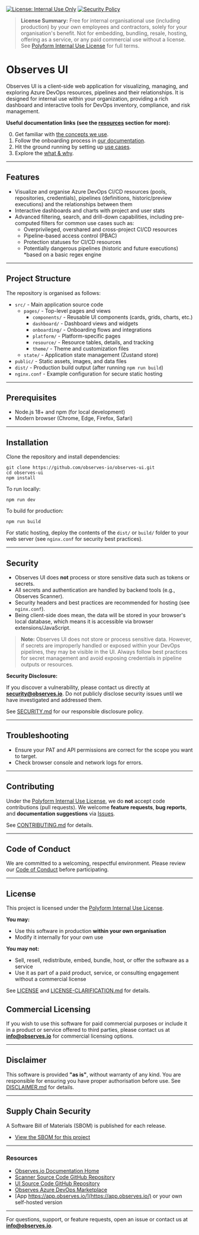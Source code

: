 [![License: Internal Use Only](https://img.shields.io/badge/license-Internal%20Use%20Only-red)](LICENSE)
[![Security Policy](https://img.shields.io/badge/security-policy-blue)](SECURITY.md)

> **License Summary:** Free for internal organisational use (including production) by your own employees and contractors, solely for your organisation's benefit.
> Not for embedding, bundling, resale, hosting, offering as a service, or any paid commercial use without a license.
> See [Polyform Internal Use License](https://polyformproject.org/licenses/internal-use/) for full terms.

# Observes UI

Observes UI is a client-side web application for visualizing, managing, and exploring Azure DevOps resources, pipelines and their relationships. It is designed for internal use within your organization, providing a rich dashboard and interactive tools for DevOps inventory, compliance, and risk management.

**Useful documentation links (see the [resources](#resources) section for more):**

0. Get familiar with [the concepts we use](https://observes.io/userguide/concepts/).
1. Follow the onboarding process in [our documentation](https://observes.io/userguide/onboard/).
2. Hit the ground running by setting up [use cases](https://observes.io/userguide/fasttrack/).
3. Explore the [what & why](https://observes.io/whatwhy/).

---

## Features

- Visualize and organise Azure DevOps CI/CD resources (pools, repositories, credentials), pipelines (definitions, historic/preview executions) and the relationships between them
- Interactive dashboards and charts with project and user stats
- Advanced filtering, search, and drill-down capabilities, including pre-computed filters for common use cases such as:
  - Overprivileged, overshared and cross-project CI/CD resources
  - Pipeline-based access control (PBAC)
  - Protection statuses for CI/CD resources
  - Potentially dangerous pipelines (historic and future executions) *based on a basic regex engine

---

## Project Structure


The repository is organised as follows:

- `src/` - Main application source code
  - `pages/` - Top-level pages and views
    - `components/` - Reusable UI components (cards, grids, charts, etc.)
    - `dashboard/` - Dashboard views and widgets
    - `onboarding/` - Onboarding flows and integrations
    - `platform/` - Platform-specific pages
    - `resource/` - Resource tables, details, and tracking
    - `theme/` - Theme and customization files
  - `state/` - Application state management (Zustand store)
- `public/` - Static assets, images, and data files
- `dist/` - Production build output (after running `npm run build`)
- `nginx.conf` - Example configuration for secure static hosting

---

## Prerequisites

- Node.js 18+ and npm (for local development)
- Modern browser (Chrome, Edge, Firefox, Safari)

---

## Installation

Clone the repository and install dependencies:

```pwsh
git clone https://github.com/observes-io/observes-ui.git
cd observes-ui
npm install
```

To run locally:

```pwsh
npm run dev
```

To build for production:

```pwsh
npm run build
```

For static hosting, deploy the contents of the `dist/` or `build/` folder to your web server (see `nginx.conf` for security best practices).

---


## Security

- Observes UI does **not** process or store sensitive data such as tokens or secrets.
- All secrets and authentication are handled by backend tools (e.g., Observes Scanner).
- Security headers and best practices are recommended for hosting (see `nginx.conf`).
- Being client-side does mean, the data will be stored in your browser's local database, which means it is accessible via browser extensions/JavaScript.

> **Note:** Observes UI does not store or process sensitive data. However, if secrets are improperly handled or exposed within your DevOps pipelines, they may be visible in the UI. Always follow best practices for secret management and avoid exposing credentials in pipeline outputs or resources.

**Security Disclosure:**

If you discover a vulnerability, please contact us directly at **security@observes.io**.
Do not publicly disclose security issues until we have investigated and addressed them.

See [SECURITY.md](./SECURITY.md) for our responsible disclosure policy.

---

## Troubleshooting

- Ensure your PAT and API permissions are correct for the scope you want to target.
- Check browser console and network logs for errors.

---

## Contributing

Under the [Polyform Internal Use License](https://polyformproject.org/licenses/internal-use/), we do **not** accept code contributions (pull requests).
We welcome **feature requests**, **bug reports**, and **documentation suggestions** via [Issues](../../issues).

See [CONTRIBUTING.md](./CONTRIBUTING.md) for details.

---

## Code of Conduct

We are committed to a welcoming, respectful environment.
Please review our [Code of Conduct](./CODE_OF_CONDUCT.md) before participating.

---

## License

This project is licensed under the [Polyform Internal Use License](https://polyformproject.org/licenses/internal-use/).

**You may:**
- Use this software in production **within your own organisation**
- Modify it internally for your own use

**You may not:**
- Sell, resell, redistribute, embed, bundle, host, or offer the software as a service
- Use it as part of a paid product, service, or consulting engagement without a commercial license

See [LICENSE](./LICENSE) and [LICENSE-CLARIFICATION.md](./LICENSE-CLARIFICATION.md) for details.

## Commercial Licensing

If you wish to use this software for paid commercial purposes or include it in a product or service offered to third parties, please contact us at **info@observes.io** for commercial licensing options.

---

## Disclaimer

This software is provided **"as is"**, without warranty of any kind.
You are responsible for ensuring you have proper authorisation before use.
See [DISCLAIMER.md](./DISCLAIMER.md) for details.

---

## Supply Chain Security

A Software Bill of Materials (SBOM) is published for each release.

- [View the SBOM for this project](https://github.com/observes-io/supply-chain)

---

### Resources

- [Observes.io Documentation Home](https://https://observes.io/docshome/)
- [Scanner Source Code GitHub Repository](https://github.com/observes-io/observes-scanner)
- [UI Source Code GitHub Repository](https://github.com/observes-io/observes-ui)
- [Observes Azure DevOps Marketplace](https://marketplace.visualstudio.com/items?itemName=Observesio.observes)
- [App https://app.observes.io/](https://app.observes.io/) or your own self-hosted version

---

For questions, support, or feature requests, open an issue or contact us at **info@observes.io**.
